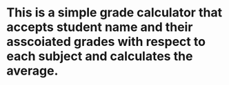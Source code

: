 # This is a simple grade calculator that accepts student name and their asscoiated grades with respect to each subject and calculates the average.